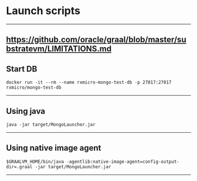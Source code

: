 # Launch scripts

--------------------------------------------------------------------------------------------------------------------------------------------
https://github.com/oracle/graal/blob/master/substratevm/LIMITATIONS.md
--------------------------------------------------------------------------------------------------------------------------------------------
## Start DB

```shell script
docker run -it --rm --name rxmicro-mongo-test-db -p 27017:27017 rxmicro/mongo-test-db
```
--------------------------------------------------------------------------------------------------------------------------------------------
## Using java

```shell script
java -jar target/MongoLauncher.jar
```
--------------------------------------------------------------------------------------------------------------------------------------------
## Using native image agent

```shell script
$GRAALVM_HOME/bin/java -agentlib:native-image-agent=config-output-dir=.graal -jar target/MongoLauncher.jar
```
--------------------------------------------------------------------------------------------------------------------------------------------
